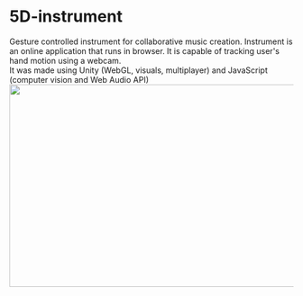 # 5D-instrument
Gesture controlled instrument for collaborative music creation. Instrument is an online application that runs in browser. It is capable of tracking user's hand motion using a webcam.  
It was made using Unity (WebGL, visuals, multiplayer) and JavaScript (computer vision and Web Audio API)   
<img src="5D_instr.gif" width="640" height="360" />
